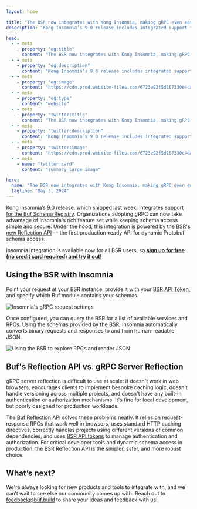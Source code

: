 ```yaml
---
layout: home

title: "The BSR now integrates with Kong Insomnia, making gRPC even easier to use"
description: "Kong Insomnia’s 9.0 release includes integrated support for the Buf Schema Registry. Organizations adopting gRPC can now provide developers first-class GUI tools while keeping schema access simple and secure."

head:
  - - meta
    - property: "og:title"
      content: "The BSR now integrates with Kong Insomnia, making gRPC even easier to use"
  - - meta
    - property: "og:description"
      content: "Kong Insomnia’s 9.0 release includes integrated support for the Buf Schema Registry. Organizations adopting gRPC can now provide developers first-class GUI tools while keeping schema access simple and secure."
  - - meta
    - property: "og:image"
      content: "https://cdn.prod.website-files.com/6723e92f5d187330e4da8144/674fc52840c2f53e62cc99cb_Kong%20insomnia.png"
  - - meta
    - property: "og:type"
      content: "website"
  - - meta
    - property: "twitter:title"
      content: "The BSR now integrates with Kong Insomnia, making gRPC even easier to use"
  - - meta
    - property: "twitter:description"
      content: "Kong Insomnia’s 9.0 release includes integrated support for the Buf Schema Registry. Organizations adopting gRPC can now provide developers first-class GUI tools while keeping schema access simple and secure."
  - - meta
    - property: "twitter:image"
      content: "https://cdn.prod.website-files.com/6723e92f5d187330e4da8144/674fc52840c2f53e62cc99cb_Kong%20insomnia.png"
  - - meta
    - name: "twitter:card"
      content: "summary_large_image"

hero:
  name: "The BSR now integrates with Kong Insomnia, making gRPC even easier to use"
  tagline: "May 3, 2024"
---
```


Kong Insomnia’s 9.0 release, which [shipped](https://konghq.com/blog/product-releases/insomnia-9-0-pre-request-scripting-api-mocking) last week, [integrates support for the Buf Schema Registry](https://github.com/Kong/insomnia/pull/6975). Organizations adopting gRPC can now take advantage of Insomnia's rich feature set while keeping schema access simple and secure. Under the hood, this integration is powered by the [BSR's new Reflection API](/docs/bsr/reflection/overview/index.md) — the first production-ready API for dynamic Protobuf schema access.

Insomnia integration is available now for all BSR users, so [**sign up for free (no credit card required) and try it out!**](https://buf.build/pricing)

## Using the BSR with Insomnia

Point your request at your BSR instance, provide it with your [BSR API Token](/docs/bsr/authentication/index.md), and specify which Buf module contains your schemas.

![Insomnia's gRPC request settings](https://cdn.prod.website-files.com/6723e92f5d187330e4da8144/67468636115d4cae4307ae0b_insomnia-settings-JD6GXRRS.png)

Once configured, you can query the BSR for a list of available services and RPCs. Using the schemas provided by the BSR, Insomnia automatically converts binary requests and responses to and from human-readable JSON.

![Using the BSR to explore RPCs and render JSON](https://cdn.prod.website-files.com/6723e92f5d187330e4da8144/674686366695c1d063509cfc_insomnia-buf-demo-53FKJ2K2.gif)

## Buf's Reflection API vs. gRPC Server Reflection

gRPC server reflection is difficult to use at scale: it doesn't work in web browsers, encourages clients to implement bespoke caching logic, doesn't handle versioning across multiple projects, and doesn't have any built-in authentication or authorization mechanisms. It's fine for local development, but poorly designed for production workloads.

The [Buf Reflection API](https://github.com/bufbuild/reflect-proto) solves these problems neatly. It relies on request-response RPCs that work well in browsers, uses standard HTTP caching directives, correctly handles projects using different versions of common dependencies, and uses [BSR API tokens](/docs/bsr/authentication/index.md) to manage authentication and authorization. For critical developer tools and dynamic schema access in production, the BSR Reflection API is the simpler, safer, and more robust choice.

## What’s next?

We're always looking for new products and tools to integrate with, and we can’t wait to see else our community comes up with. Reach out to [feedback@buf.build](mailto:feedback@buf.build) to share your ideas and feedback with us!

‍
